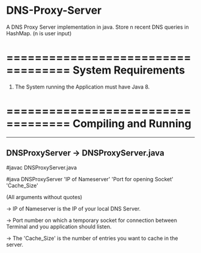 # DNS-Proxy-Server
A DNS Proxy Server implementation in java. Store n recent DNS queries in HashMap. (n is user input)

===================================
System Requirements
===================================
1. The System running the Application must have Java 8.

===================================
Compiling and Running
===================================
   -------------------------------------
   DNSProxyServer -> DNSProxyServer.java
   -------------------------------------
   #javac DNSProxyServer.java
   
   #java DNSProxyServer 'IP of Nameserver' 'Port for opening Socket' 'Cache_Size'

   (All arguments without quotes)
   
   -> IP of Nameserver is the IP of your local DNS Server.
   
   -> Port number on which a temporary socket for connection between Terminal and you application should listen.
   
   -> The 'Cache_Size' is the number of entries you want to cache in the server.

